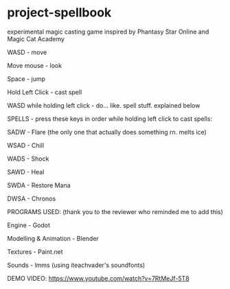 # project-spellbook
experimental magic casting game inspired by Phantasy Star Online and Magic Cat Academy


WASD - move

Move mouse - look

Space - jump

Hold Left Click - cast spell

WASD while holding left click - do... like. spell stuff. explained below

SPELLS - press these keys in order while holding left click to cast spells:

SADW - Flare (the only one that actually does something rn. melts ice)

WSAD - Chill

WADS - Shock

SAWD - Heal

SWDA - Restore Mana

DWSA - Chronos


PROGRAMS USED: (thank you to the reviewer who reminded me to add this)

Engine - Godot

Modelling & Animation - Blender

Textures - Paint.net

Sounds - lmms (using iteachvader's soundfonts)

DEMO VIDEO: https://www.youtube.com/watch?v=7RtMeJf-5T8
